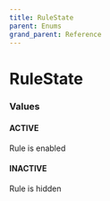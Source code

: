 ```yaml
---
title: RuleState
parent: Enums
grand_parent: Reference
---
```


# RuleState

<h3 id="values">Values</h3>

  <h4 id="active" class="name anchored">ACTIVE</h4>

  <div class="description-wrapper">
   <p>Rule is enabled</p>
  </div>

  <h4 id="inactive" class="name anchored">INACTIVE</h4>

  <div class="description-wrapper">
   <p>Rule is hidden</p>
  </div>

